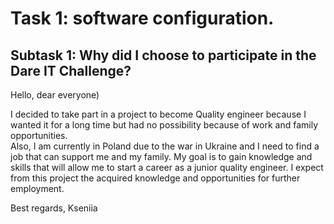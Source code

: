 # Task 1: software configuration.

## Subtask 1: Why did I choose to participate in the Dare IT Challenge?


Hello, dear everyone)

I decided to take part in a project to become Quality engineer because I wanted it for a long time but had no possibility because of work and family opportunities.  
Also, I am currently in Poland due to the war in Ukraine and I need to find a job that can support me and my family.
My goal is to gain knowledge and skills that will allow me to start a career as a junior quality engineer. 
I expect from this project the acquired knowledge and opportunities for further employment.

Best regards,
Kseniia 
